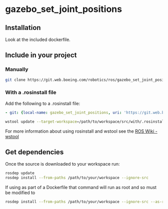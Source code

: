 # gazebo_set_joint_positions

## Installation

Look at the included dockerfile.

## Include in your project

### Manually

```bash
git clone https://git.web.boeing.com/robotics/ros/gazebo_set_joint_positions
```

### With a .rosinstall file

Add the following to a .rosinstall file:

```yaml
- git: {local-name: gazebo_set_joint_positions, uri: 'https://git.web.boeing.com/robotics/ros/gazebo_set_joint_positions'}
```

```bash
wstool update --target-workspace=/path/to/workspace/src/with/.rosinstall/file
```

For more information about using rosinstall and wstool see the [ROS Wiki - wstool](http://wiki.ros.org/wstool)

## Get dependencies

Once the source is downloaded to your workspace run:

```bash
rosdep update
rosdep install --from-paths /path/to/your/workspace --ignore-src
```

If using as part of a Dockerfile that command will run as root and so must be modified to

```bash
rosdep install --from-paths /path/to/your/workspace --ignore-src --as-root apt:false -y
```